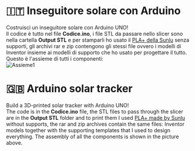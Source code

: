 # 🇮🇹 Inseguitore solare con Arduino
Costruisci un inseguitore solare con Arduino UNO!\
Il codice è tutto nel file **Codice.ino**, i file STL da passare nello slicer sono nella cartella **Output STL** e per stamparli ho usato il [PLA+ della Sunlu](https://amzn.eu/d/6goYuRI) senza supporti, gli archivi rar e zip contengono gli stessi file ovvero i modelli di Inventor insieme ai modelli di supporto che ho usato per progettare il tutto.\
Questo è l'assieme di tutti i componenti:\
![Assieme1](https://github.com/BadCactus634/solar-tracker-arduino/assets/68558172/7438376c-5a5c-4c26-9e6f-2e5ebdfb0f67)




# 🇬🇧 Arduino solar tracker
Build a 3D-printed solar tracker with Arduino UNO!\
The code is in the **Codice.ino** file, the STL files to pass through the slicer are in the **Output STL** folder and to print them I used [PLA+ made by Sunlu](https://amzn.eu/d/6goYuRI) without supports, the rar and zip archives contain the same files: Inventor models together with the supporting templates that I used to design everything.
The assembly of all the components is shown in the picture above.
